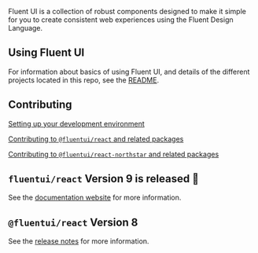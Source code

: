 Fluent UI is a collection of robust components designed to make it simple for you to create consistent web experiences using the Fluent Design Language.

## Using Fluent UI

For information about basics of using Fluent UI, and details of the different projects located in this repo, see the [README](https://github.com/microsoft/fluentui/blob/master/README.md).

## Contributing

[Setting up your development environment](https://github.com/microsoft/fluentui/wiki/Setup#basic-setup)

[Contributing to `@fluentui/react` and related packages](Contributing/Contributing)

[Contributing to `@fluentui/react-northstar` and related packages](https://github.com/microsoft/fluentui/blob/master/packages/fluentui/CONTRIBUTING.md)

## `fluentui/react` Version 9 is released 🎉

See the [documentation website](https://react.fluentui.dev) for more information.

## `@fluentui/react` Version 8

See the [release notes](Version-8-release-notes) for more information.
